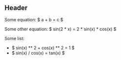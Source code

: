 ## Header

Some equation:
$ a + b = c $

Some other equation:
$ sin(2 * x) = 2 * sin(x) * cos(x) $

Some list:
* $ sin(x) ** 2 + cos(x) ** 2 = 1 $
* $ sin(x) / cos(x) = tan(x) $
